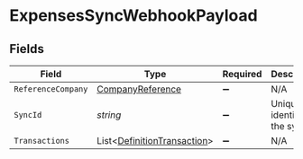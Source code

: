 # ExpensesSyncWebhookPayload


## Fields

| Field                                                                           | Type                                                                            | Required                                                                        | Description                                                                     |
| ------------------------------------------------------------------------------- | ------------------------------------------------------------------------------- | ------------------------------------------------------------------------------- | ------------------------------------------------------------------------------- |
| `ReferenceCompany`                                                              | [CompanyReference](../../Models/Components/CompanyReference.md)                 | :heavy_minus_sign:                                                              | N/A                                                                             |
| `SyncId`                                                                        | *string*                                                                        | :heavy_minus_sign:                                                              | Unique identifier of the sync.                                                  |
| `Transactions`                                                                  | List<[DefinitionTransaction](../../Models/Components/DefinitionTransaction.md)> | :heavy_minus_sign:                                                              | N/A                                                                             |